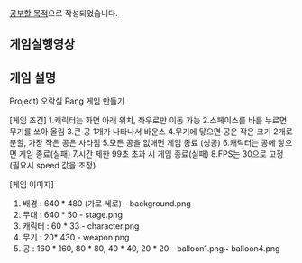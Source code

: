 [공부할 목적]("https://inf.run/vcdsz")으로 작성되었습니다.


## 게임실행영상



## 게임 설명
Project) 오락실 Pang 게임 만들기

[게임 조건]
1.캐릭터는 화면 아래 위치, 좌우로만 이동 가능
2.스페이스를 바를 누르면 무기를 쏘아 올림
3.큰 공 1개가 나타나서 바운스
4.무기에 닿으면 공은 작은 크기 2개로 분할, 가장 작은 공은 사라짐
5.모든 공을 없애면 게임 종료 (성공)
6.캐릭터는 공에 닿으면 게임 종료(실패)
7.시간 제한 99초 초과 시 게임 종료(실패)
8.FPS는 30으로 고정 (필요시 speed 값을 조정)

[게임 이미지]
1. 배경 : 640 * 480 (가로 세로) - background.png
2. 무대 : 640 * 50 - stage.png
3. 캐릭터 : 60 * 33 - character.png
4. 무기 : 20* 430 - weapon.png
5. 공 : 160 * 160, 80 * 80, 40 * 40, 20 * 20 - balloon1.png~ balloon4.png

